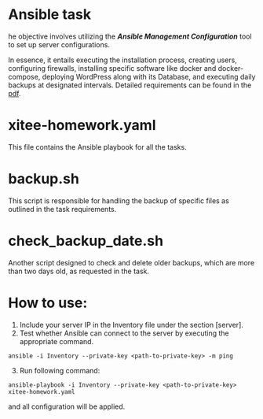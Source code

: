 # Ansible task

he objective involves utilizing the ***Ansible Management Configuration*** tool to set up server configurations.

In essence, it entails executing the installation process, creating users, configuring firewalls, installing specific software like docker and docker-compose, deploying WordPress along with its Database, and executing daily backups at designated intervals. Detailed requirements can be found in the [pdf](xitee_devops_homework.pdf).

# xitee-homework.yaml 
This file contains the Ansible playbook for all the tasks.

# backup.sh 
This script is responsible for handling the backup of specific files as outlined in the task requirements.

# check_backup_date.sh
Another script designed to check and delete older backups, which are more than two days old, as requested in the task. 


# How to use:
1. Include your server IP in the Inventory file under the section [server].
2. Test whether Ansible can connect to the server by executing the appropriate command.
```
ansible -i Inventory --private-key <path-to-private-key> -m ping 
```
3. Run following command:

```
ansible-playbook -i Inventory --private-key <path-to-private-key> xitee-homework.yaml 
```
and all configuration will be applied.
